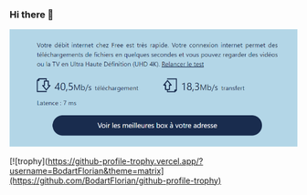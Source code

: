 ### Hi there 👋


 ![Cover](https://github.com/BodartFlorian/BodartFlorian/blob/main/img/Capture.PNG)
 
 [![trophy](https://github-profile-trophy.vercel.app/?username=BodartFlorian&theme=matrix](https://github.com/BodartFlorian/github-profile-trophy)
<!--
Here are some ideas to get you started:


- 🔭 I’m currently working on ...
- 🌱 I’m currently learning ...
- 👯 I’m looking to collaborate on ...
- 🤔 I’m looking for help with ...
- 💬 Ask me about ...
- 📫 How to reach me: ...
- 😄 Pronouns: ...
- ⚡ Fun fact: ...
-->
